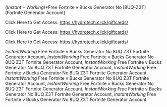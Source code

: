($Instant-Working$)*Free Fortnite v Bucks Generator No [8UQ-Z3T] (Fortnite Generator Account)

Click Here to Get Access: https://hydrotech.click/giftcards/

Click Here to Get Access: https://hydrotech.click/giftcards/

Click Here to Get Access: https://hydrotech.click/giftcards/

 $Instant Working$ Free Fortnite v Bucks Generator No 8UQ Z3T Fortnite Generator Account, $Instant Working$ Free Fortnite v Bucks Generator No 8UQ Z3T Fortnite Generator Account, $Instant Working$ Free Fortnite v Bucks Generator No 8UQ Z3T Fortnite Generator Account, $Instant Working$ Free Fortnite v Bucks Generator No 8UQ Z3T Fortnite Generator Account, $Instant Working$ Free Fortnite v Bucks Generator No 8UQ Z3T Fortnite Generator Account, $Instant Working$ Free Fortnite v Bucks Generator No 8UQ Z3T Fortnite Generator Account, $Instant Working$ Free Fortnite v Bucks Generator No 8UQ Z3T Fortnite Generator Account, $Instant Working$ Free Fortnite v Bucks Generator No 8UQ Z3T Fortnite Generator Account
